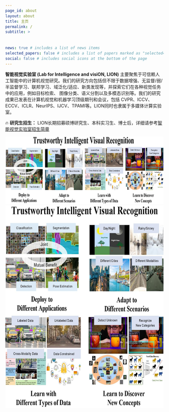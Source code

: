 ```yaml
---
page_id: about
layout: about
title: 主页
permalink: /
subtitle: >


news: true # includes a list of news items
selected_papers: false # includes a list of papers marked as "selected={true}"
social: false # includes social icons at the bottom of the page
---
```


**智能视觉实验室 (Lab for Intelligence and visiON, LION)** 主要聚焦于可信赖人工智能中的计算机视觉研究。我们的研究方向包括但不限于数据增强、无监督/弱/半监督学习、联邦学习、域泛化/适应、新类发现等，并探索它们在各种视觉任务中的应用，例如目标检索、 图像分类、语义分割以及多模态识别等。我们的研究成果已发表在计算机视觉和机器学习顶级期刊和会议，包括 CVPR、ICCV、ECCV、ICLR、NeurIPS、IJCV、TPAMI等。LION同时也隶属于多媒体计算实验室。

🔥 **研究生招生：** LION长期招募硕博研究生、本科实习生、博士后，详细请参考[智能视觉实验室招生简章](/joinus/)

<img title="" alt="" src="/assets/img/research_overview.jpg" width="850px" height="215px">

<img title="" alt="" src="/assets/img/research_overview2.jpg" width="700px" height="643px">
